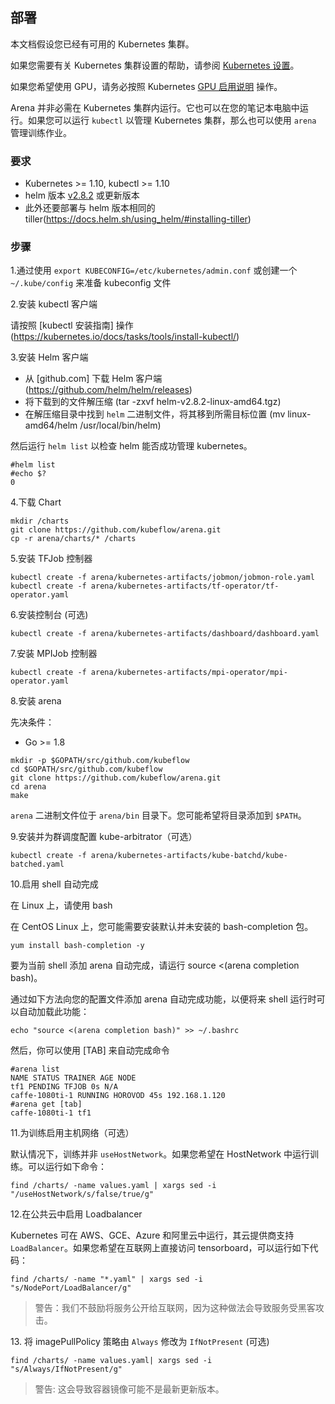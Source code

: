 ﻿## 部署

本文档假设您已经有可用的 Kubernetes 集群。

如果您需要有关 Kubernetes 集群设置的帮助，请参阅 [Kubernetes 设置](https://kubernetes.io/docs/setup/)。

如果您希望使用 GPU，请务必按照 Kubernetes [GPU 启用说明](https://kubernetes.io/docs/tasks/manage-gpus/scheduling-gpus/) 操作。

Arena 并非必需在 Kubernetes 集群内运行。它也可以在您的笔记本电脑中运行。如果您可以运行 `kubectl` 以管理 Kubernetes 集群，那么也可以使用 `arena` 管理训练作业。

### 要求

  * Kubernetes >= 1.10, kubectl >= 1.10
  * helm 版本 [v2.8.2](https://docs.helm.sh/using_helm/#installing-helm) 或更新版本 
  * 此外还要部署与 helm 版本相同的 tiller(https://docs.helm.sh/using_helm/#installing-tiller)

### 步骤

1\.通过使用 `export KUBECONFIG=/etc/kubernetes/admin.conf` 或创建一个 `~/.kube/config` 来准备 kubeconfig 文件

2\.安装 kubectl 客户端

请按照 [kubectl 安装指南] 操作(https://kubernetes.io/docs/tasks/tools/install-kubectl/)

3\.安装 Helm 客户端

- 从 [github.com] 下载 Helm 客户端(https://github.com/helm/helm/releases)  
- 将下载到的文件解压缩 (tar -zxvf helm-v2.8.2-linux-amd64.tgz)
- 在解压缩目录中找到 `helm` 二进制文件，将其移到所需目标位置 (mv linux-amd64/helm /usr/local/bin/helm)

然后运行 `helm list` 以检查 helm 能否成功管理 kubernetes。

```
#helm list
#echo $?
0
```

4\.下载 Chart

```
mkdir /charts
git clone https://github.com/kubeflow/arena.git
cp -r arena/charts/* /charts
```

5\.安装 TFJob 控制器

```
kubectl create -f arena/kubernetes-artifacts/jobmon/jobmon-role.yaml
kubectl create -f arena/kubernetes-artifacts/tf-operator/tf-operator.yaml
```

6\.安装控制台 (可选)

```
kubectl create -f arena/kubernetes-artifacts/dashboard/dashboard.yaml
```

7\.安装 MPIJob 控制器

```
kubectl create -f arena/kubernetes-artifacts/mpi-operator/mpi-operator.yaml
```

8\.安装 arena

先决条件：

- Go >= 1.8

```
mkdir -p $GOPATH/src/github.com/kubeflow
cd $GOPATH/src/github.com/kubeflow
git clone https://github.com/kubeflow/arena.git
cd arena
make
```

`arena` 二进制文件位于 `arena/bin` 目录下。您可能希望将目录添加到 `$PATH`。


9\.安装并为群调度配置 kube-arbitrator（可选）

```
kubectl create -f arena/kubernetes-artifacts/kube-batchd/kube-batched.yaml
```

10\.启用 shell 自动完成

在 Linux 上，请使用 bash

在 CentOS Linux 上，您可能需要安装默认并未安装的 bash-completion 包。

```
yum install bash-completion -y
```

要为当前 shell 添加 arena 自动完成，请运行 source <(arena completion bash)。

通过如下方法向您的配置文件添加 arena 自动完成功能，以便将来 shell 运行时可以自动加载此功能：

```
echo "source <(arena completion bash)" >> ~/.bashrc
```

然后，你可以使用 [TAB] 来自动完成命令

```
#arena list
NAME STATUS TRAINER AGE NODE
tf1 PENDING TFJOB 0s N/A
caffe-1080ti-1 RUNNING HOROVOD 45s 192.168.1.120
#arena get [tab]
caffe-1080ti-1 tf1
```


11\.为训练启用主机网络（可选）

默认情况下，训练并非 `useHostNetwork`。如果您希望在 HostNetwork 中运行训练。可以运行如下命令：

```
find /charts/ -name values.yaml | xargs sed -i "/useHostNetwork/s/false/true/g"
```

12\.在公共云中启用 Loadbalancer

 Kubernetes 可在 AWS、GCE、Azure 和阿里云中运行，其云提供商支持 `LoadBalancer`。如果您希望在互联网上直接访问 tensorboard，可以运行如下代码：

```
find /charts/ -name "*.yaml" | xargs sed -i "s/NodePort/LoadBalancer/g"
```

> 警告：我们不鼓励将服务公开给互联网，因为这种做法会导致服务受黑客攻击。

13\. 将 imagePullPolicy 策略由 `Always` 修改为 `IfNotPresent` (可选)

```
find /charts/ -name values.yaml| xargs sed -i "s/Always/IfNotPresent/g"
```

> 警告: 这会导致容器镜像可能不是最新更新版本。